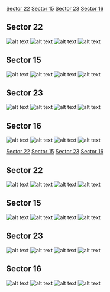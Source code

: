 [Sector 22](#sector22)
[Sector 15](#sector15)
[Sector 23](#sector23)
[Sector 16](#sector16)

<a name = "sector22"></a>
## Sector 22
![alt text](/tt/KELT-18_Sector_22/KELT-18_Sector_22_a_TimeSeries.png)
![alt text](/tt/KELT-18_Sector_22/KELT-18_Sector_22_b_FoldedLightCurve.png)
![alt text](/tt/KELT-18_Sector_22/KELT-18_Sector_22_b_IndividualTransitsWithFit.png)
![alt text](/tt/KELT-18_Sector_22/KELT-18_Sector_22_c_TimingResiduals.png)

<a name = "sector15"></a>
## Sector 15
![alt text](/tt/KELT-18_Sector_15/KELT-18_Sector_15_a_TimeSeries.png)
![alt text](/tt/KELT-18_Sector_15/KELT-18_Sector_15_b_FoldedLightCurve.png)
![alt text](/tt/KELT-18_Sector_15/KELT-18_Sector_15_b_IndividualTransitsWithFit.png)
![alt text](/tt/KELT-18_Sector_15/KELT-18_Sector_15_c_TimingResiduals.png)

<a name = "sector23"></a>
## Sector 23
![alt text](/tt/KELT-18_Sector_23/KELT-18_Sector_23_a_TimeSeries.png)
![alt text](/tt/KELT-18_Sector_23/KELT-18_Sector_23_b_FoldedLightCurve.png)
![alt text](/tt/KELT-18_Sector_23/KELT-18_Sector_23_b_IndividualTransitsWithFit.png)
![alt text](/tt/KELT-18_Sector_23/KELT-18_Sector_23_c_TimingResiduals.png)

<a name = "sector16"></a>
## Sector 16
![alt text](/tt/KELT-18_Sector_16/KELT-18_Sector_16_a_TimeSeries.png)
![alt text](/tt/KELT-18_Sector_16/KELT-18_Sector_16_b_FoldedLightCurve.png)
![alt text](/tt/KELT-18_Sector_16/KELT-18_Sector_16_b_IndividualTransitsWithFit.png)
![alt text](/tt/KELT-18_Sector_16/KELT-18_Sector_16_c_TimingResiduals.png)

[Sector 22](#sector22)
[Sector 15](#sector15)
[Sector 23](#sector23)
[Sector 16](#sector16)

<a name = "sector22"></a>
## Sector 22
![alt text](/tt/KELT-18_Sector_22/KELT-18_Sector_22_a_TimeSeries.png)
![alt text](/tt/KELT-18_Sector_22/KELT-18_Sector_22_b_FoldedLightCurve.png)
![alt text](/tt/KELT-18_Sector_22/KELT-18_Sector_22_b_IndividualTransitsWithFit.png)
![alt text](/tt/KELT-18_Sector_22/KELT-18_Sector_22_c_TimingResiduals.png)

<a name = "sector15"></a>
## Sector 15
![alt text](/tt/KELT-18_Sector_15/KELT-18_Sector_15_a_TimeSeries.png)
![alt text](/tt/KELT-18_Sector_15/KELT-18_Sector_15_b_FoldedLightCurve.png)
![alt text](/tt/KELT-18_Sector_15/KELT-18_Sector_15_b_IndividualTransitsWithFit.png)
![alt text](/tt/KELT-18_Sector_15/KELT-18_Sector_15_c_TimingResiduals.png)

<a name = "sector23"></a>
## Sector 23
![alt text](/tt/KELT-18_Sector_23/KELT-18_Sector_23_a_TimeSeries.png)
![alt text](/tt/KELT-18_Sector_23/KELT-18_Sector_23_b_FoldedLightCurve.png)
![alt text](/tt/KELT-18_Sector_23/KELT-18_Sector_23_b_IndividualTransitsWithFit.png)
![alt text](/tt/KELT-18_Sector_23/KELT-18_Sector_23_c_TimingResiduals.png)

<a name = "sector16"></a>
## Sector 16
![alt text](/tt/KELT-18_Sector_16/KELT-18_Sector_16_a_TimeSeries.png)
![alt text](/tt/KELT-18_Sector_16/KELT-18_Sector_16_b_FoldedLightCurve.png)
![alt text](/tt/KELT-18_Sector_16/KELT-18_Sector_16_b_IndividualTransitsWithFit.png)
![alt text](/tt/KELT-18_Sector_16/KELT-18_Sector_16_c_TimingResiduals.png)

